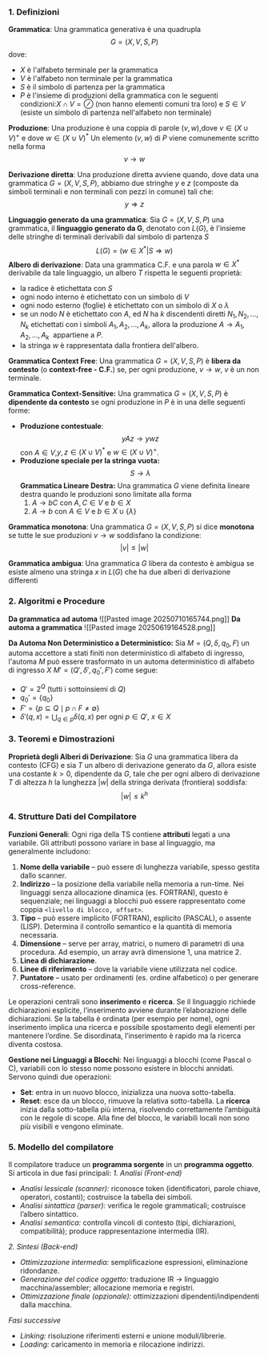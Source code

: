 ### 1. Definizioni
 **Grammatica**:
 Una grammatica generativa è una quadrupla
$$G=(X,V,S,P)$$
dove:
- $X$ è l'alfabeto terminale per la grammatica
- $V$ è l'alfabeto non terminale per la grammatica
- $S$ è il simbolo di partenza per la grammatica
- $P$ è l'insieme di produzioni della grammatica con le seguenti condizioni:$X \cap V = \oslash$ (non hanno elementi comuni tra loro) e $S \in V$ (esiste un simbolo di partenza nell'alfabeto non terminale)

 **Produzione**:
Una produzione è una coppia di parole $(v,w)$,dove $v \in (X \cup V)^+$ e dove $w \in (X \cup V)^*$
Un elemento $(v,w)$ di $P$ viene comunemente scritto nella forma
$$v \to w$$

**Derivazione diretta**:
Una produzione diretta avviene quando, dove data una grammatica $G=(X,V,S,P)$, abbiamo due stringhe $y$ e $z$ (composte da simboli terminali e non terminali con pezzi in comune) tali che:
$$y \Rightarrow z$$

**Linguaggio generato da una grammatica**:
Sia $G=(X,V,S,P)$ una grammatica, il **linguaggio generato da G**, denotato con $L(G)$, è l'insieme delle stringhe di terminali derivabili dal simbolo di partenza $S$
$$L(G)=(w \in X^{*} | S \Rightarrow w)$$
 **Albero di derivazione**:
 Data una grammatica C.F. e una parola $w \in X^*$ derivabile da tale linguaggio, un albero $T$ rispetta le seguenti proprietà:
- la radice è etichettata con $S$
- ogni nodo interno è etichettato con un simbolo di $V$
- ogni nodo esterno (foglie) è etichettato con un simbolo di $X$ o $\lambda$
- se un nodo $N$ è etichettato con $A$, ed $N$ ha $k$ discendenti diretti $N_{1},N_{2},\dots,N_{k}$ etichettati con i simboli $A_{1},A_{2},\dots,A_{k}$, allora la produzione $A \to A_{1},A_{2},\dots,A_{k}$  appartiene a $P$.
- la stringa $w$ è rappresentata dalla frontiera dell'albero.

**Grammatica Context Free**:
Una grammatica $G=(X,V,S,P)$ è **libera da contesto** (o **context-free - C.F.**) se, per ogni produzione, $v\to w$, $v$ è un non terminale.

**Grammatica Context-Sensitive:**
Una grammatica $G=(X,V,S,P)$ è **dipendente da contesto** se ogni produzione in $P$ è in una delle seguenti forme:
- **Produzione contestuale**:$$yAz \to ywz$$ con $A \in V$,$y, z \in (X \cup V)^*$ e $w \in (X \cup V)^+$.
- **Produzione speciale per la stringa vuota:**$$S \rightarrow \lambda$$
**Grammatica Lineare Destra:**
Una grammatica $G$ viene definita lineare destra quando le produzioni sono limitate alla forma
  1. $A \to bC \text{ con } A,C \in V \text{ e } b \in X$
  2. $A \to b \text{ con } A \in V \text{ e } b \in X \cup \{\lambda\}$ 

**Grammatica monotona**:
Una grammatica $G=(X,V,S,P)$ si dice **monotona** se tutte le sue produzioni $v \rightarrow w$ soddisfano la condizione:
$$|v| \leq |w|$$

**Grammatica ambigua**:
Una grammatica $G$ libera da contesto è ambigua se esiste almeno una stringa $x$ in $L(G)$ che ha due alberi di derivazione differenti
### 2. Algoritmi e Procedure
**Da grammatica ad automa**
![[Pasted image 20250710165744.png]]
**Da automa a grammatica**
![[Pasted image 20250619164528.png]]

**Da Automa Non Deterministico a Deterministico:** 
Sia $M = (Q, \delta, q_0, F)$ un automa accettore a stati finiti non deterministico di alfabeto di ingresso, l'automa $M$ può essere trasformato in un automa deterministico di alfabeto di ingresso $X$ $M' = (Q', \delta', q_0', F')$ come segue: 
  - $Q' = 2^Q$ (tutti i sottoinsiemi di $Q$)  
  - $q_0' = \{q_0\}$  
  - $F' = \{p \subseteq Q \mid p \cap F \ne \emptyset\}$  
  - $\delta'(q, x) = \bigcup_{q \in p} \delta(q, x)$ per ogni $p \in Q'$, $x \in X$   
### 3. Teoremi e Dimostrazioni
**Proprietà degli Alberi di Derivazione**: 
Sia $G$ una grammatica libera da contesto (CFG) e sia $T$ un albero di derivazione generato da $G$, allora esiste una costante $k > 0$, dipendente da $G$, tale che per ogni albero di derivazione $T$ di altezza $h$ la lunghezza $|w|$ della stringa derivata (frontiera) soddisfa:
$$|w| \leq k^h$$
### 4. Strutture Dati del Compilatore
**Funzioni Generali**: 
Ogni riga della TS contiene **attributi** legati a una variabile. Gli attributi possono variare in base al linguaggio, ma generalmente includono:

1. **Nome della variabile** – può essere di lunghezza variabile, spesso gestita dallo scanner.
2. **Indirizzo** – la posizione della variabile nella memoria a run-time. Nei linguaggi senza allocazione dinamica (es. FORTRAN), questo è sequenziale; nei linguaggi a blocchi può essere rappresentato come coppia `<livello di blocco, offset>`.
3. **Tipo** – può essere implicito (FORTRAN), esplicito (PASCAL), o assente (LISP). Determina il controllo semantico e la quantità di memoria necessaria.
4. **Dimensione** – serve per array, matrici, o numero di parametri di una procedura. Ad esempio, un array avrà dimensione 1, una matrice 2.
5. **Linea di dichiarazione**.
6. **Linee di riferimento** – dove la variabile viene utilizzata     nel codice.
7. **Puntatore** – usato per ordinamenti (es. ordine alfabetico) o per generare cross-reference.

Le operazioni centrali sono **inserimento** e **ricerca**. Se il linguaggio richiede dichiarazioni esplicite, l’inserimento avviene durante l’elaborazione delle dichiarazioni. Se la tabella è ordinata (per esempio per nome), ogni inserimento implica una ricerca e possibile spostamento degli elementi per mantenere l’ordine. Se disordinata, l’inserimento è rapido ma la ricerca diventa costosa.

**Gestione nei Linguaggi a Blocchi**: 
Nei linguaggi a blocchi (come Pascal o C), variabili con lo stesso nome possono esistere in blocchi annidati. Servono quindi due operazioni:
- **Set**: entra in un nuovo blocco, inizializza una nuova sotto-tabella.
- **Reset**: esce da un blocco, rimuove la relativa sotto-tabella.
La **ricerca** inizia dalla sotto-tabella più interna, risolvendo correttamente l’ambiguità con le regole di scope. Alla fine del blocco, le variabili locali non sono più visibili e vengono eliminate.
### 5. Modello del compilatore
Il compilatore traduce un **programma sorgente** in un **programma oggetto**.
Si articola in due fasi principali:
*1. Analisi (Front-end)*

* *Analisi lessicale (scanner):* riconosce token (identificatori, parole chiave, operatori, costanti); costruisce la tabella dei simboli.
* *Analisi sintattica (parser):* verifica le regole grammaticali; costruisce l’albero sintattico.
* *Analisi semantica:* controlla vincoli di contesto (tipi, dichiarazioni, compatibilità); produce rappresentazione intermedia (IR).

*2. Sintesi (Back-end)*

* *Ottimizzazione intermedia:* semplificazione espressioni, eliminazione ridondanze.
* *Generazione del codice oggetto:* traduzione IR → linguaggio macchina/assembler; allocazione memoria e registri.
* *Ottimizzazione finale (opzionale):* ottimizzazioni dipendenti/indipendenti dalla macchina.

*Fasi successive*

* *Linking:* risoluzione riferimenti esterni e unione moduli/librerie.
* *Loading:* caricamento in memoria e rilocazione indirizzi.